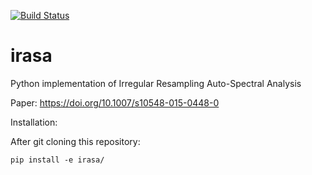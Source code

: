 [![Build Status](https://www.travis-ci.com/jrudoler/irasa.svg?token=gjywNTZ8jh6mWvACqPAL&branch=main)](https://www.travis-ci.com/jrudoler/irasa)

# irasa
Python implementation of Irregular Resampling Auto-Spectral Analysis

Paper: https://doi.org/10.1007/s10548-015-0448-0

Installation:

After git cloning this repository:

`pip install -e irasa/`
